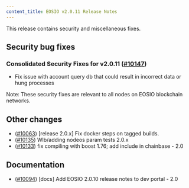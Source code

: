 ```yaml
---
content_title: EOSIO v2.0.11 Release Notes
---
```


This release contains security and miscellaneous fixes.

## Security bug fixes

### Consolidated Security Fixes for v2.0.11 ([#10147](https://github.com/EOSIO/eos/pull/10147))
- Fix issue with account query db that could result in incorrect data or hung processes

Note: These security fixes are relevant to all nodes on EOSIO blockchain networks.

## Other changes
- ([#10063](https://github.com/EOSIO/eos/pull/10063)) [release 2.0.x] Fix docker steps on tagged builds.
- ([#10135](https://github.com/EOSIO/eos/pull/10135)) Wlb/adding nodeos param tests 2.0.x
- ([#10133](https://github.com/EOSIO/eos/pull/10133)) fix compiling with boost 1.76; add <set> include in chainbase - 2.0

## Documentation
- ([#10094](https://github.com/EOSIO/eos/pull/10094)) [docs] Add EOSIO 2.0.10 release notes to dev portal - 2.0
